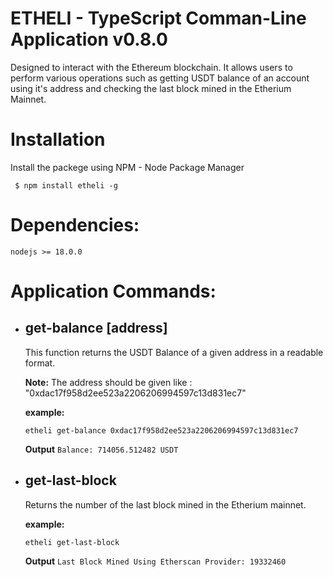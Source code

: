 # ETHELI - TypeScript Comman-Line Application **v0.8.0**

Designed to interact with the Ethereum blockchain. It allows users to perform various operations such as getting USDT balance of an account using it's address and checking the last block mined in the Etherium Mainnet.


# Installation
Install the packege using NPM - Node Package Manager

``` $ npm install etheli -g```


# Dependencies: 
    nodejs >= 18.0.0


# Application Commands:

- ## get-balance [address]  

    This function returns the USDT Balance of a given address in a readable format.
    
    **Note:** The address should be given like : "0xdac17f958d2ee523a2206206994597c13d831ec7"
    
    **example:** 
    
    ```etheli get-balance 0xdac17f958d2ee523a2206206994597c13d831ec7 ```

    **Output**
    ```Balance: 714056.512482 USDT```

- ## get-last-block 

    Returns the number of the last block mined in the Etherium mainnet.
    
    **example:**
    
    ```etheli get-last-block```

    **Output**
    ```Last Block Mined Using Etherscan Provider: 19332460```


